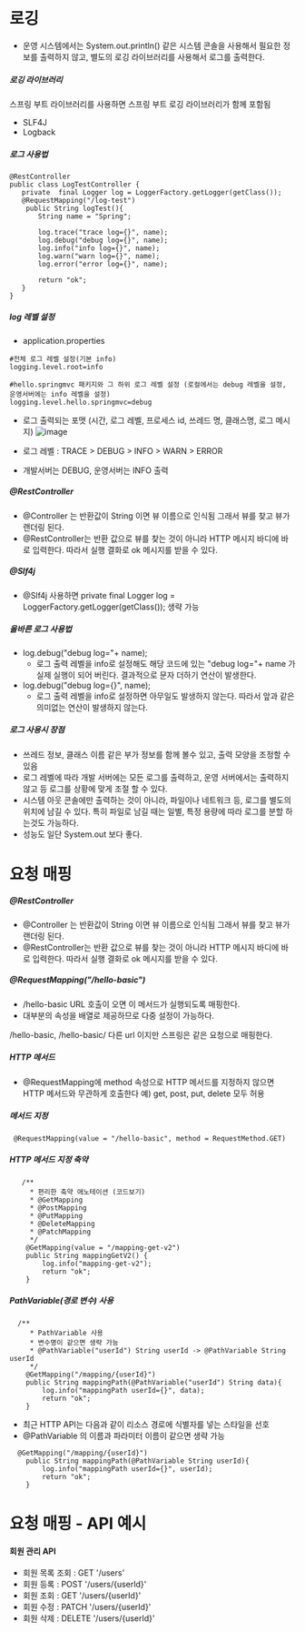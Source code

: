 # 로깅
- 운영 시스템에서는 System.out.println() 같은 시스템 콘솔을 사용해서 필요한 정보를 출력하지 않고, 별도의 로깅 라이브러리를 사용해서 로그를 출력한다.

##### 로깅 라이브러리
스프링 부트 라이브러리를 사용하면 스프링 부트 로깅 라이브러리가 함께 포함됨

- SLF4J
- Logback

##### 로그 사용법
```
@RestController
public class LogTestController {
   private  final Logger log = LoggerFactory.getLogger(getClass());
   @RequestMapping("/log-test")
    public String logTest(){
       String name = "Spring";

       log.trace("trace log={}", name);
       log.debug("debug log={}", name);
       log.info("info log={}", name);
       log.warn("warn log={}", name);
       log.error("error log={}", name);

       return "ok";
   }
}
```

##### log 레벨 설정
- application.properties
```
#전체 로그 레벨 설정(기본 info)
logging.level.root=info

#hello.springmvc 패키지와 그 하위 로그 레벨 설정 (로컬에서는 debug 레벨을 설정, 운영서버에는 info 레벨을 설정)
logging.level.hello.springmvc=debug
```
- 로그 출력되는 포맷 (시간, 로그 레벨, 프로세스 id, 쓰레드 명, 클래스명, 로그 메시지)
![image](https://github.com/wjdwodnr5452/springmvc/assets/90361061/641c3d42-fe9a-459a-86e8-9d7cad17dabb)

- 로그 레벨 : TRACE > DEBUG > INFO > WARN > ERROR
- 개발서버는 DEBUG, 운영서버는 INFO 출력

##### @RestController
- @Controller 는 반환값이 String 이면 뷰 이름으로 인식됨 그래서 뷰를 찾고 뷰가 랜더링 된다.
- @RestController는 반환 값으로 뷰를 찾는 것이 아니라 HTTP 메시지 바디에 바로 입력한다. 따라서 실행 결화로 ok 메시지를 받을 수 있다.

##### @Slf4j
- @Slf4j 사용하면 private  final Logger log = LoggerFactory.getLogger(getClass()); 생략 가능

##### 올바른 로그 사용법
- log.debug("debug log="+ name);
  - 로그 출력 레벨을 info로 설정해도 해당 코드에 있는 "debug log="+ name 가 실제 실행이 되어 버린다. 결과적으로 문자 더하기 연산이 발생한다.
- log.debug("debug log={}", name);
  - 로그 출력 레벨을 info로 설정하면 아무일도 발생하지 않는다. 따라서 앞과 같은 의미없는 연산이 발생하지 않는다.
 
 ##### 로그 사용시 장점
 - 쓰레드 정보, 클래스 이름 같은 부가 정보를 함께 볼수 있고, 출력 모양을 조정할 수 있음
 - 로그 레벨에 따라 개발 서버에는 모든 로그를 출력하고, 운영 서버에서는 출력하지 않고 등 로그를 상황에 맞게 조절 할 수 있다.
 - 시스템 아웃 콘솔에만 출력하는 것이 아니라, 파일이나 네트워크 등, 로그를 별도의 위치에 남길 수 있다. 특히 파일로 남길 때는 일별, 특정 용량에 따라 로그를 분할 하는것도 가능하다.
 - 성능도 일단 System.out 보다 좋다.


# 요청 매핑

##### @RestController
- @Controller 는 반환값이 String 이면 뷰 이름으로 인식됨 그래서 뷰를 찾고 뷰가 랜더링 된다.
- @RestController는 반환 값으로 뷰를 찾는 것이 아니라 HTTP 메시지 바디에 바로 입력한다. 따라서 실행 결화로 ok 메시지를 받을 수 있다.

##### @RequestMapping("/hello-basic")
- /hello-basic URL 호출이 오면 이 메서드가 실행되도록 매핑한다.
- 대부분의 속성을 배열로 제공하므로 다중 설정이 가능하다.

/hello-basic, /hello-basic/ 다른 url 이지만 스프링은 같은 요청으로 매핑한다.

##### HTTP 메서드
- @RequestMapping에 method 속성으로 HTTP 메서드를 지정하지 않으면 HTTP 메서드와 무관하게 호출한다
  예) get, post, put, delete 모두 허용

##### 메서드 지정
```
 @RequestMapping(value = "/hello-basic", method = RequestMethod.GET)
```

##### HTTP 메서드 지정 축약
```
   /**
     * 편리한 축약 애노테이션 (코드보기)
     * @GetMapping
     * @PostMapping
     * @PutMapping
     * @DeleteMapping
     * @PatchMapping
     */
    @GetMapping(value = "/mapping-get-v2")
    public String mappingGetV2() {
        log.info("mapping-get-v2");
        return "ok";
    }
```


##### PathVariable(경로 변수) 사용
```
  /**
     * PathVariable 사용
     * 변수명이 같으면 생략 가능
     * @PathVariable("userId") String userId -> @PathVariable String userId
     */
    @GetMapping("/mapping/{userId}")
    public String mappingPath(@PathVariable("userId") String data){
        log.info("mappingPath userId={}", data);
        return "ok";
    }
```
- 최근 HTTP API는 다음과 같이 리소스 경로에 식별자를 넣는 스타일을 선호
- @PathVariable 의 이름과 파라미터 이름이 같으면 생략 가능
```
  @GetMapping("/mapping/{userId}")
    public String mappingPath(@PathVariable String userId){
        log.info("mappingPath userId={}", userId);
        return "ok";
    }
```

# 요청 매핑 - API 예시

#### 회원 관리 API
- 회원 목록 조회 : GET '/users'
- 회원 등록 : POST '/users/{userId}'
- 회원 조회 : GET '/users/{userId}'
- 회원 수정 : PATCH '/users/{userId}'
- 회원 삭제 : DELETE '/users/{userId}'







